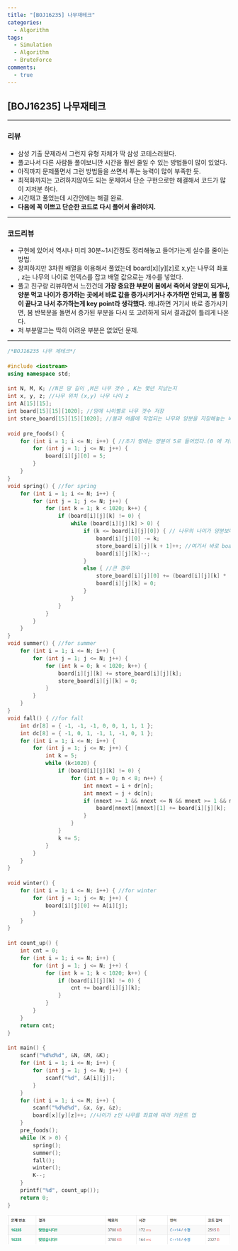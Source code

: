 ```yaml
---
title: "[BOJ16235] 나무재테크"
categories:
  - Algorithm
tags:
  - Simulation
  - Algorithm
  - BruteForce
comments:
  - true
---
```


## [BOJ16235] 나무재테크
---

### 리뷰
* 삼성 기출 문제라서 그런지 유형 자체가 딱 삼성 코테스러웠다.
* 풀고나서 다른 사람들 풀이보니깐 시간을 훨씬 줄일 수 있는 방법들이 많이 있었다.
* 아직까지 문제풀면서 그런 방법들을 쓰면서 푸는 능력이 많이 부족한 듯.
* 최적화까지는 고려하지않아도 되는 문제여서 단순 구현으로만 해결해서 코드가 많이 지저분
하다.
* 시간재고 풀었는데 시간안에는 해결 완료.
* __다음에 꼭 이쁘고 단순한 코드로 다시 풀어서 올려야지.__

---
### 코드리뷰
* 구현에 있어서 역시나 미리 30분~1시간정도 정리해놓고 들어가는게 실수를 줄이는 방법.
* 창피하지만 3차원 배열을 이용해서 풀었는데 board[x][y][z]로 x,y는 나무의 좌표 , z는
나무의 나이로 인덱스를 잡고 배열 값으로는 개수를 넣었다.
* 풀고 친구랑 리뷰하면서 느낀건데 __가장 중요한 부분이 봄에서 죽어서 양분이 되거나, 양분
먹고 나이가 증가하는 곳에서 바로 값을 증가시키거나 추가하면 안되고, 봄 활동이 끝나고 나서
추가하는게 key point라 생각했다.__ 왜냐하면 거기서 바로 증가시키면, 봄 반복문을 돌면서 증가된 부분을 다시 또 고려하게 되서 결과값이 틀리게 나온다.
* 저 부분말고는 딱히 어려운 부분은 없었던 문제.

---

```cpp
/*BOJ16235 나무 제테크*/

#include <iostream>
using namespace std;

int N, M, K; //N은 땅 길이 ,M은 나무 갯수 , K는 몇년 지났는지
int x, y, z; //나무 위치 (x,y) 나무 나이 z
int A[15][15];
int board[15][15][1020]; //땅에 나이별로 나무 갯수 저장
int store_board[15][15][1020]; //봄과 여름에 작업되는 나무와 양분을 저장해놓는 배열

void pre_foods() {
	for (int i = 1; i <= N; i++) { //초기 땅에는 양분이 5로 들어있다.(0 에 저장)
		for (int j = 1; j <= N; j++) {
			board[i][j][0] = 5;
		}
	}
}
void spring() { //for spring
	for (int i = 1; i <= N; i++) {
		for (int j = 1; j <= N; j++) {
			for (int k = 1; k < 1020; k++) {
				if (board[i][j][k] != 0) {
					while (board[i][j][k] > 0) {
						if (k <= board[i][j][0]) { // 나무의 나이가 양분보다 작은 경우
							board[i][j][0] -= k;
							store_board[i][j][k + 1]++; //여기서 바로 board를 올리면, 반복문 돌면서 또 보게되서
							board[i][j][k]--;
						}
						else { //큰 경우
							store_board[i][j][0] += (board[i][j][k] * (k / 2)); //위에와 같은 이유
							board[i][j][k] = 0;
						}
					}
				}
			}
		}
	}
}
void summer() { //for summer
	for (int i = 1; i <= N; i++) {
		for (int j = 1; j <= N; j++) {
			for (int k = 0; k < 1020; k++) {
				board[i][j][k] += store_board[i][j][k];
				store_board[i][j][k] = 0;
			}
		}
	}
}
void fall() { //for fall
	int dr[8] = { -1, -1, -1, 0, 0, 1, 1, 1 };
	int dc[8] = { -1, 0, 1, -1, 1, -1, 0, 1 };
	for (int i = 1; i <= N; i++) {
		for (int j = 1; j <= N; j++) {
			int k = 5;
			while (k<1020) {
				if (board[i][j][k] != 0) {
					for (int n = 0; n < 8; n++) {
						int nnext = i + dr[n];
						int mnext = j + dc[n];
						if (nnext >= 1 && nnext <= N && mnext >= 1 && mnext <= N) {
							board[nnext][mnext][1] += board[i][j][k];
						}
					}
				}
				k += 5;
			}
		}
	}
}

void winter() {
	for (int i = 1; i <= N; i++) { //for winter
		for (int j = 1; j <= N; j++) {
			board[i][j][0] += A[i][j];
		}
	}
}

int count_up() {
	int cnt = 0;
	for (int i = 1; i <= N; i++) {
		for (int j = 1; j <= N; j++) {
			for (int k = 1; k < 1020; k++) {
				if (board[i][j][k] != 0) {
					cnt += board[i][j][k];
				}
			}
		}
	}
	return cnt;
}

int main() {
	scanf("%d%d%d", &N, &M, &K);
	for (int i = 1; i <= N; i++) {
		for (int j = 1; j <= N; j++) {
			scanf("%d", &A[i][j]);
		}
	}
	for (int i = 1; i <= M; i++) {
		scanf("%d%d%d", &x, &y, &z);
		board[x][y][z]++; //나이가 z인 나무를 좌표에 따라 카운트 업
	}
	pre_foods();
	while (K > 0) {
		spring();
		summer();
		fall();
		winter();
		K--;
	}
	printf("%d", count_up());
	return 0;
}
```
![](/assets/img/Algorithm/BOJ16235.png)
